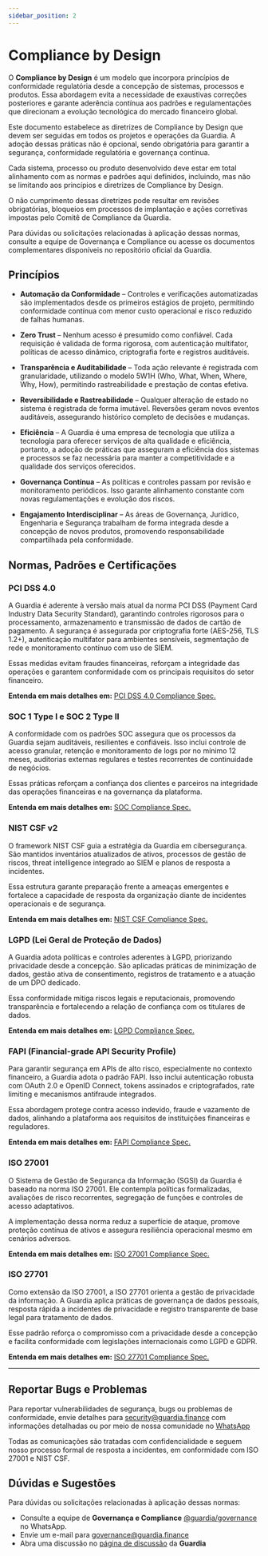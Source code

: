 ```yaml
---
sidebar_position: 2
---
```


# Compliance by Design

O **Compliance by Design** é um modelo que incorpora princípios de conformidade regulatória desde a concepção de sistemas, processos e produtos. Essa abordagem evita a necessidade de exaustivas correções posteriores e garante aderência contínua aos padrões e regulamentações que direcionam a evolução tecnológica do mercado financeiro global.

Este documento estabelece as diretrizes de Compliance by Design que devem ser seguidas em todos os projetos e operações da Guardia. A adoção dessas práticas não é opcional, sendo obrigatória para garantir a segurança, conformidade regulatória e governança contínua.

Cada sistema, processo ou produto desenvolvido deve estar em total alinhamento com as normas e padrões aqui definidos, incluindo, mas não se limitando aos princípios e diretrizes de Compliance by Design.

O não cumprimento dessas diretrizes pode resultar em revisões obrigatórias, bloqueios em processos de implantação e ações corretivas impostas pelo Comitê de Compliance da Guardia.

Para dúvidas ou solicitações relacionadas à aplicação dessas normas, consulte a equipe de Governança e Compliance ou acesse os documentos complementares disponíveis no repositório oficial da Guardia.

## Princípios

- **Automação da Conformidade** – Controles e verificações automatizadas são implementados desde os primeiros estágios de projeto, permitindo conformidade contínua com menor custo operacional e risco reduzido de falhas humanas.

- **Zero Trust** – Nenhum acesso é presumido como confiável. Cada requisição é validada de forma rigorosa, com autenticação multifator, políticas de acesso dinâmico, criptografia forte e registros auditáveis.

- **Transparência e Auditabilidade** – Toda ação relevante é registrada com granularidade, utilizando o modelo 5W1H (Who, What, When, Where, Why, How), permitindo rastreabilidade e prestação de contas efetiva.

- **Reversibilidade e Rastreabilidade** – Qualquer alteração de estado no sistema é registrada de forma imutável. Reversões geram novos eventos auditáveis, assegurando histórico completo de decisões e mudanças.

- **Eficiência** – A Guardia é uma empresa de tecnologia que utiliza a tecnologia para oferecer serviços de alta qualidade e eficiência, portanto, a adoção de práticas que asseguram a eficiência dos sistemas e processos se faz necessária para manter a competitividade e a qualidade dos serviços oferecidos.

- **Governança Contínua** – As políticas e controles passam por revisão e monitoramento periódicos. Isso garante alinhamento constante com novas regulamentações e evolução dos riscos.

- **Engajamento Interdisciplinar** – As áreas de Governança, Jurídico, Engenharia e Segurança trabalham de forma integrada desde a concepção de novos produtos, promovendo responsabilidade compartilhada pela conformidade.

## Normas, Padrões e Certificações

### PCI DSS 4.0

A Guardia é aderente à versão mais atual da norma PCI DSS (Payment Card Industry Data Security Standard), garantindo controles rigorosos para o processamento, armazenamento e transmissão de dados de cartão de pagamento. A segurança é assegurada por criptografia forte (AES-256, TLS 1.2+), autenticação multifator para ambientes sensíveis, segmentação de rede e monitoramento contínuo com uso de SIEM.

Essas medidas evitam fraudes financeiras, reforçam a integridade das operações e garantem conformidade com os principais requisitos do setor financeiro.

**Entenda em mais detalhes em:** [PCI DSS 4.0 Compliance Spec.](#)



### SOC 1 Type I e SOC 2 Type II

A conformidade com os padrões SOC assegura que os processos da Guardia sejam auditáveis, resilientes e confiáveis. Isso inclui controle de acesso granular, retenção e monitoramento de logs por no mínimo 12 meses, auditorias externas regulares e testes recorrentes de continuidade de negócios.

Essas práticas reforçam a confiança dos clientes e parceiros na integridade das operações financeiras e na governança da plataforma.

**Entenda em mais detalhes em:** [SOC Compliance Spec.](#)



### NIST CSF v2

O framework NIST CSF guia a estratégia da Guardia em cibersegurança. São mantidos inventários atualizados de ativos, processos de gestão de riscos, threat intelligence integrado ao SIEM e planos de resposta a incidentes.

Essa estrutura garante preparação frente a ameaças emergentes e fortalece a capacidade de resposta da organização diante de incidentes operacionais e de segurança.

**Entenda em mais detalhes em:** [NIST CSF Compliance Spec.](#)



### LGPD (Lei Geral de Proteção de Dados)

A Guardia adota políticas e controles aderentes à LGPD, priorizando privacidade desde a concepção. São aplicadas práticas de minimização de dados, gestão ativa de consentimento, registros de tratamento e a atuação de um DPO dedicado.

Essa conformidade mitiga riscos legais e reputacionais, promovendo transparência e fortalecendo a relação de confiança com os titulares de dados.

**Entenda em mais detalhes em:** [LGPD Compliance Spec.](#)



### FAPI (Financial-grade API Security Profile)

Para garantir segurança em APIs de alto risco, especialmente no contexto financeiro, a Guardia adota o padrão FAPI. Isso inclui autenticação robusta com OAuth 2.0 e OpenID Connect, tokens assinados e criptografados, rate limiting e mecanismos antifraude integrados.

Essa abordagem protege contra acesso indevido, fraude e vazamento de dados, alinhando a plataforma aos requisitos de instituições financeiras e reguladores.

**Entenda em mais detalhes em:** [FAPI Compliance Spec.](#)



### ISO 27001

O Sistema de Gestão de Segurança da Informação (SGSI) da Guardia é baseado na norma ISO 27001. Ele contempla políticas formalizadas, avaliações de risco recorrentes, segregação de funções e controles de acesso adaptativos.

A implementação dessa norma reduz a superfície de ataque, promove proteção contínua de ativos e assegura resiliência operacional mesmo em cenários adversos.

**Entenda em mais detalhes em:** [ISO 27001 Compliance Spec.](#)



### ISO 27701

Como extensão da ISO 27001, a ISO 27701 orienta a gestão de privacidade da informação. A Guardia aplica práticas de governança de dados pessoais, resposta rápida a incidentes de privacidade e registro transparente de base legal para tratamento de dados.

Esse padrão reforça o compromisso com a privacidade desde a concepção e facilita conformidade com legislações internacionais como LGPD e GDPR.

**Entenda em mais detalhes em:** [ISO 27701 Compliance Spec.](#)

---

## Reportar Bugs e Problemas

Para reportar vulnerabilidades de segurança, bugs ou problemas de conformidade, envie detalhes para [security@guardia.finance](mailto:security@guardia.finance) com informações detalhadas ou por meio de nossa comunidade no [WhatsApp](#)


Todas as comunicações são tratadas com confidencialidade e seguem nosso processo formal de resposta a incidentes, em conformidade com ISO 27001 e NIST CSF.


## Dúvidas e Sugestões

Para dúvidas ou solicitações relacionadas à aplicação dessas normas:

- Consulte a equipe de **Governança e Compliance** [@guardia/governance](https://github.com/orgs/guardiafinance/teams/governance) no WhatsApp.
- Envie um e-mail para [governance@guardia.finance](mailto:governance@guardia.finance)
- Abra uma discussão no [página de discussão](https://github.com/orgs/guardiafinance/discussions/new?category=bug-report) da **Guardia**

